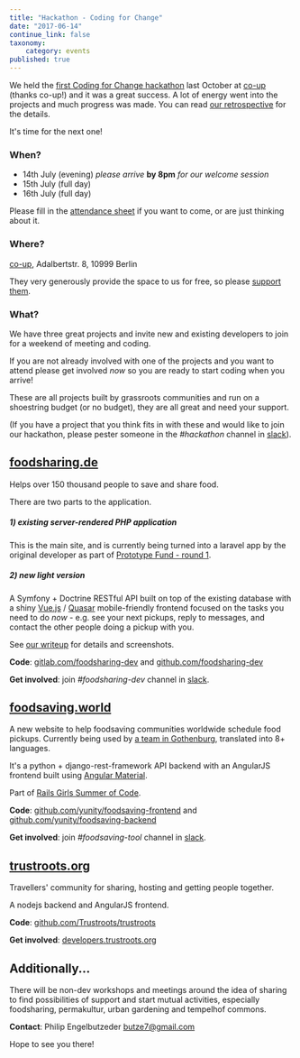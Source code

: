 ```yaml
---
title: "Hackathon - Coding for Change"
date: "2017-06-14"
continue_link: false
taxonomy:
    category: events
published: true
---
```


We held the
[first Coding for Change hackathon](https://www.facebook.com/events/566469526884248/)
last October at [co-up](http://co-up.de) (thanks co-up!) and it was a great success. A lot of energy went into the projects and much progress was made. You can read
[our retrospective](https://yunity.atlassian.net/wiki/display/YUN/Hackathon+Retrospective) for the details.

It's time for the next one!

### When?

- 14th July (evening) _please arrive_ **by 8pm** _for our welcome session_
- 15th July (full day)
- 16th July (full day)

Please fill in the
[attendance sheet](https://docs.google.com/spreadsheets/d/1U4pX26XDpg-p9S8ZRl_k-tibgC57sftnumT3iSA4D1I/edit#gid=0)
if you want to come, or are just thinking about it.


### Where?

[co-up](http://co-up.de), Adalbertstr. 8, 10999 Berlin

They very generously provide the space to us for free, so please [support them](http://co-up.de/support-us.html).

### What?

We have three great projects and invite new and existing developers to join for a weekend of meeting and coding.

If you are not already involved with one of the projects and you want to attend please get involved _now_ so you are ready to start coding when you arrive!

These are all projects built by grassroots communities and run on a shoestring budget (or no budget), they are all great and need your support.

(If you have a project that you think fits in with these and would like to join our hackathon, please pester someone in the _#hackathon_ channel in [slack](https://slackin.yunity.org/)).

## [foodsharing.de](https://foodsharing.de)

Helps over 150 thousand people to save and share food.

There are two parts to the application.

##### 1) existing server-rendered PHP application

This is the main site, and is currently being turned into a laravel app by the original developer as part of [Prototype Fund - round 1](https://prototypefund.de/projects/round1/).

##### 2) new _light_ version

A Symfony + Doctrine RESTful API built on top of the existing database with a shiny [Vue.js](https://vuejs.org/) / [Quasar](http://quasar-framework.org/) mobile-friendly frontend focused on the tasks you need to do _now_ - e.g. see your next pickups, reply to messages, and contact the other people doing a pickup with you.

See [our writeup](https://devblog.foodsharing.de/2017/04/18/easter-foodsharing-hackathon.html) for details and screenshots.

**Code**: [gitlab.com/foodsharing-dev](https://gitlab.com/foodsharing-dev/) and [github.com/foodsharing-dev](https://github.com/foodsharing-dev/)

**Get involved**: join _#foodsharing-dev_ channel in [slack](https://slackin.yunity.org/).

## [foodsaving.world](https://foodsaving.world)

A new website to help foodsaving communities worldwide schedule food pickups. Currently being used by [a team in Gothenburg](https://foodsaving.today/en/blog/2017/04/27/foodsharing-gothenburg-part3), translated into 8+ languages.

It's a python + django-rest-framework API backend with an AngularJS frontend built using [Angular Material](https://material.angularjs.org/).

Part of [Rails Girls Summer of Code](https://teams.railsgirlssummerofcode.org/projects/129-foodsaving-and-foodsharing).

**Code**: [github.com/yunity/foodsaving-frontend](https://github.com/yunity/foodsaving-frontend/) and [github.com/yunity/foodsaving-backend](https://github.com/yunity/foodsaving-backend/)

**Get involved**: join _#foodsaving-tool_ channel in [slack](https://slackin.yunity.org/).

## [trustroots.org](https://trustroots.org)

Travellers' community for sharing, hosting and getting people together.

A nodejs backend and AngularJS frontend.

**Code**: [github.com/Trustroots/trustroots](https://github.com/Trustroots/trustroots)

**Get involved**: [developers.trustroots.org](http://developers.trustroots.org/)

## Additionally...

There will be non-dev workshops and meetings around the idea of sharing to find possibilities of support and start mutual activities, especially foodsharing, permakultur, urban gardening and tempelhof commons.

**Contact**: Philip Engelbutzeder [butze7@gmail.com](mailto:butze7@gmail.com)

Hope to see you there!
